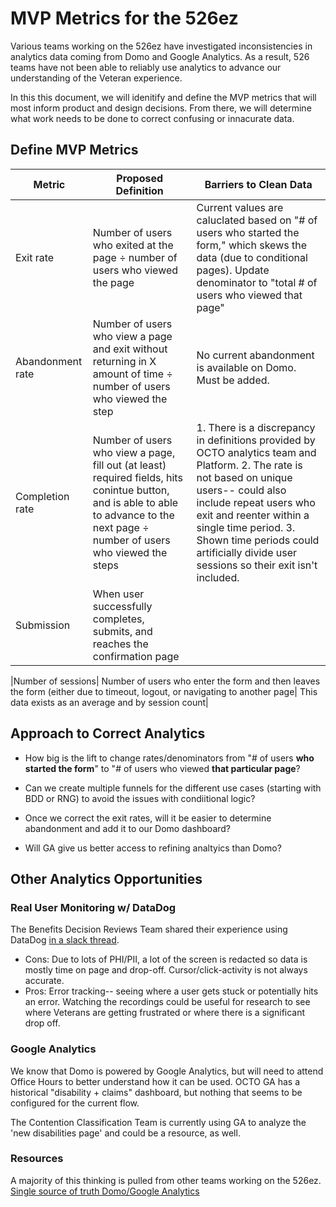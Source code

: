 # MVP Metrics for the 526ez

Various teams working on the 526ez have investigated inconsistencies in analytics data coming from Domo and Google Analytics. As a result, 526 teams have not been able to reliably use analytics to advance our understanding of the Veteran experience. 

In this this document, we will idenitify and define the MVP metrics that will most inform product and design decisions. From there, we will determine what work needs to be done to correct confusing or innacurate data.

## Define MVP Metrics 

|Metric     | Proposed Definition | Barriers to Clean Data |
|-------------------|----------------------------|-----------------|
|Exit rate |Number of users who exited at the page ÷ number of users who viewed the page| Current values are caluclated based on "# of users who started the form," which skews the data (due to conditional pages). Update denominator to "total # of users who viewed that page"  |
|Abandonment rate | Number of users who view a page and exit without returning in X amount of time ÷ number of users who viewed the step | No current abandonment is available on Domo. Must be added.
|Completion rate | Number of users who view a page, fill out (at least) required fields, hits conintue button, and is able to able to advance to the next page ÷ number of users who viewed the steps| 1. There is a discrepancy in definitions provided by OCTO analytics team and Platform. 2. The rate is not based on unique users-- could also include repeat users who exit and reenter within a single time period. 3. Shown time periods could artificially divide user sessions so their exit isn't included.  | I don't know... |
|Submission| When user successfully completes, submits, and reaches the confirmation page| 

|Number of sessions| Number of users who enter the form and then leaves the form (either due to timeout, logout, or navigating to another page| This data exists as an average and by session count|

## Approach to Correct Analytics

- How big is the lift to change rates/denominators from "# of users **who started the form**" to "# of users who viewed **that particular page**?

- Can we create multiple funnels for the different use cases (starting with BDD or RNG) to avoid the issues with condiitional logic?

- Once we correct the exit rates, will it be easier to determine abandonment and add it to our Domo dashboard?

- Will GA give us better access to refining analtyics than Domo?

## Other Analytics Opportunities 

### Real User Monitoring w/ DataDog 

The Benefits Decision Reviews Team shared their experience using DataDog  [in a slack thread]([url](https://app.zenhub.com/workspaces/disability-experience-63dbdb0a401c4400119d3a44/issues/gh/department-of-veterans-affairs/va.gov-team/76054#:~:text=slack%20thread%20about%20Real%20User%20Monitoring%20in%20DataDog)). 
- Cons: Due to lots of PHI/PII, a lot of the screen is redacted so data is mostly time on page and drop-off. Cursor/click-activity is not always accurate.
- Pros: Error tracking-- seeing where a user gets stuck or potentially hits an error. Watching the recordings could be useful for research to see where Veterans are getting frustrated or where there is a significant drop off.

### Google Analytics

We know that Domo is powered by Google Analytics, but will need to attend Office Hours to better understand how it can be used. OCTO GA has a historical "disability + claims" dashboard, but nothing that seems to be configured for the current flow. 

The Contention Classification Team is currently using GA to analyze the 'new disabilities page' and could be a resource, as well. 

  
### Resources 
A majority of this thinking is pulled from other teams working on the 526ez. 
[Single source of truth Domo/Google Analytics]([url](https://docs.google.com/document/d/19Cfs8L1SmUaRUsWbOF35Y0BUsYz_c-QtlIltO6LEp3Y/edit#heading=h.t2fki7dfdv2r)https://docs.google.com/document/d/19Cfs8L1SmUaRUsWbOF35Y0BUsYz_c-QtlIltO6LEp3Y/edit#heading=h.t2fki7dfdv2r) 

